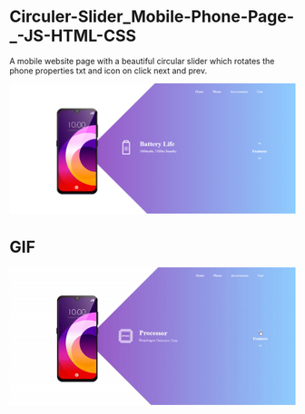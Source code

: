 # Circuler-Slider_Mobile-Phone-Page-_-JS-HTML-CSS
A mobile website page with a beautiful circular  slider which rotates the phone properties txt and icon on click next and prev.

![](https://github.com/Naeem-SahiL/Circuler-Slider_Mobile-Phone-Page-_-JS-HTML-CSS/blob/main/screencapture-file-G-VS-Code-Projects-Phone-page-proj-index-html-2022-02-26-01_28_11.png)


# GIF 
![](https://github.com/Naeem-SahiL/Circuler-Slider_Mobile-Phone-Page-_-JS-HTML-CSS/blob/main/ezgif.com-gif-maker.gif)

